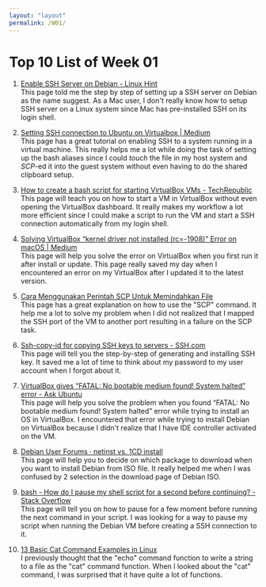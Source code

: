 ```yaml
---
layout: "layout"
permalink: /W01/
---
```


# Top 10 List of Week 01

1. [Enable SSH Server on Debian - Linux Hint](https://linuxhint.com/enable-ssh-server-debian/)<br>
This page told me the step by step of setting up a SSH server on Debian as the name suggest. As a Mac user, I don't really know how to setup SSH server on a Linux system since Mac has pre-installed SSH on its login shell.

2. [Setting SSH connection to Ubuntu on Virtualbox | Medium](https://medium.com/@pierangelo1982/setting-ssh-connection-to-ubuntu-on-virtualbox-af243f737b8b)<br>
This page has a great tutorial on enabling SSH to a system running in a virtual machine. This really helps me a lot while doing the task of setting up the bash aliases since I could *touch* the file in my host system and *SCP*-ed it into the guest system without even having to do the shared clipboard setup.

3. [How to create a bash script for starting VirtualBox VMs - TechRepublic](https://www.techrepublic.com/article/how-to-create-a-bash-script-for-starting-virtualbox-vms/)<br>
This page will teach you on how to start a VM in VirtualBox without even opening the VirtualBox dashboard. It really makes my workflow a lot more efficient since I could make a script to run the VM and start a SSH connection automatically from my login shell.

4. [Solving VirtualBox “kernel driver not installed (rc=-1908)” Error on macOS | Medium](https://medium.com/@Aenon/mac-virtualbox-kernel-driver-error-df39e7e10cd8)<br>
This page will help you solve the error on VirtualBox when you first run it after install or update. This page really saved my day when I encountered an error on my VirtualBox after I updated it to the latest version.

5. [Cara Menggunakan Perintah SCP Untuk Memindahkan File](https://www.hostinger.co.id/tutorial/scp-linux)<br>
This page has a great explanation on how to use the "SCP" command. It help me a lot to solve my problem when I did not realized that I mapped the SSH port of the VM to another port resulting in a failure on the SCP task.

6. [Ssh-copy-id for copying SSH keys to servers - SSH.com](https://www.ssh.com/ssh/copy-id)<br>
This page will tell you the step-by-step of generating and installing SSH key. It saved me a lot of time to think about my password to my user account when I forgot about it.

7. [VirtualBox gives “FATAL: No bootable medium found! System halted” error - Ask Ubuntu](https://askubuntu.com/questions/567160/virtualbox-gives-fatal-no-bootable-medium-found-system-halted-error)<br>
This page will help you solve the problem when you found “FATAL: No bootable medium found! System halted” error while trying to install an OS in VirtualBox. I encountered that error while trying to install Debian on VirtualBox because I didn't realize that I have IDE controller activated on the VM.

8. [Debian User Forums · netinst vs. 1CD install](http://forums.debian.net/viewtopic.php?f=17&t=56715)<br>
This page will help you to decide on which package to download when you want to install Debian from ISO file. It really helped me when I was confused by 2 selection in the download page of Debian ISO.

9. [bash - How do I pause my shell script for a second before continuing? - Stack Overflow](https://stackoverflow.com/questions/21620406/how-do-i-pause-my-shell-script-for-a-second-before-continuing)<br>
This page will tell you on how to pause for a few moment before running the next command in your script. I was looking for a way to pause my script when running the Debian VM before creating a SSH connection to it.

10. [13 Basic Cat Command Examples in Linux](https://www.tecmint.com/13-basic-cat-command-examples-in-linux/)<br>
I previously thought that the "echo" command function to write a string to a file as the "cat" command function. When I looked about the "cat" command, I was surprised that it have quite a lot of functions.